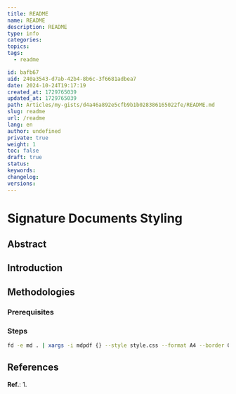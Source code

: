 ```yaml
---
title: README
name: README
description: README
type: info
categories: 
topics: 
tags: 
  - readme

id: bafb67
uid: 240a3543-d7ab-42b4-8b6c-3f6681adbea7
date: 2024-10-24T19:17:19
created_at: 1729765039
updated_at: 1729765039
path: Articles/my-gists/d4a46a892e5cfb9b1b028386165022fe/README.md
slug: readme
url: /readme
lang: en
author: undefined
private: true
weight: 1
toc: false
draft: true
status: 
keywords: 
changelog: 
versions: 
---
```


# Signature Documents Styling



## Abstract




## Introduction




## Methodologies

### Prerequisites



### Steps



```sh
fd -e md . | xargs -i mdpdf {} --style style.css --format A4 --border 0mm
```


## References
**Ref.**: 
1. 


[^1]: 
